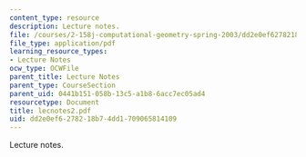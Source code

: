 ```yaml
---
content_type: resource
description: Lecture notes.
file: /courses/2-158j-computational-geometry-spring-2003/dd2e0ef6278218b74dd1709065814109_lecnotes2.pdf
file_type: application/pdf
learning_resource_types:
- Lecture Notes
ocw_type: OCWFile
parent_title: Lecture Notes
parent_type: CourseSection
parent_uid: 0441b151-058b-13c5-a1b8-6acc7ec05ad4
resourcetype: Document
title: lecnotes2.pdf
uid: dd2e0ef6-2782-18b7-4dd1-709065814109
---
```

Lecture notes.

